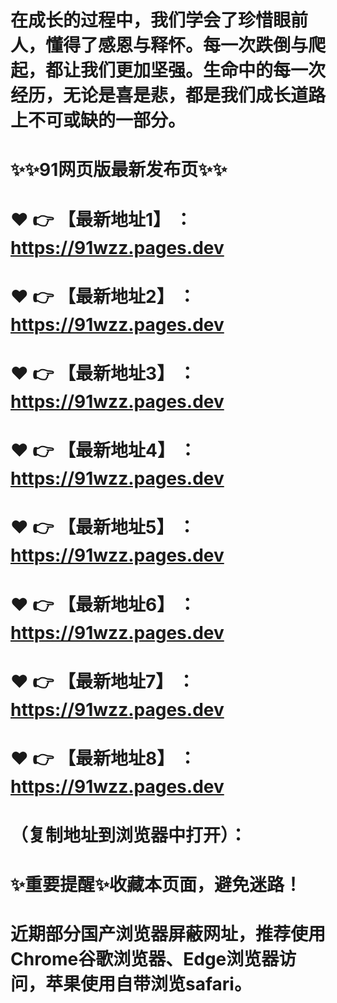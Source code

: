 # 在成长的过程中，我们学会了珍惜眼前人，懂得了感恩与释怀。每一次跌倒与爬起，都让我们更加坚强。生命中的每一次经历，无论是喜是悲，都是我们成长道路上不可或缺的一部分。
# ✨✨91网页版最新发布页✨✨
# ❤️ 👉 【最新地址1】 ：https://91wzz.pages.dev
# ❤️ 👉 【最新地址2】 ：https://91wzz.pages.dev
# ❤️ 👉 【最新地址3】 ：https://91wzz.pages.dev
# ❤️ 👉 【最新地址4】 ：https://91wzz.pages.dev
# ❤️ 👉 【最新地址5】 ：https://91wzz.pages.dev
# ❤️ 👉 【最新地址6】 ：https://91wzz.pages.dev
# ❤️ 👉 【最新地址7】 ：https://91wzz.pages.dev
# ❤️ 👉 【最新地址8】 ：https://91wzz.pages.dev
# （复制地址到浏览器中打开）：
# ✨重要提醒✨收藏本页面，避免迷路！
# 近期部分国产浏览器屏蔽网址，推荐使用Chrome谷歌浏览器、Edge浏览器访问，苹果使用自带浏览safari。
